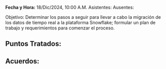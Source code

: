 
**Fecha y Hora:** 18/Dic/2024, 10:00 A.M.
Asistentes:
Ausentes:

Objetivo: Determinar los pasos a seguir para llevar a cabo la migración de los datos de tiempo real a la plataforma Snowflake; formular un plan de trabajo y requerimientos para comenzar el proceso.

Puntos Tratados:
- 
Acuerdos:
- 